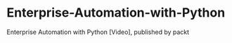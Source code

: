 


# Enterprise-Automation-with-Python
Enterprise Automation with Python [Video], published by packt
